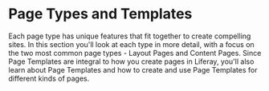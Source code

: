 # Page Types and Templates

Each page type has unique features that fit together to create compelling sites.
In this section you'll look at each type in more detail, with a focus on the 
two most common page types - Layout Pages and Content Pages. Since Page 
Templates are integral to how you create pages in Liferay, you'll also learn 
about Page Templates and how to create and use Page Templates for different 
kinds of pages. 